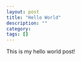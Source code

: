 ```yaml
---
layout: post
title: "Hello World"
description: ""
category: 
tags: []
---
```


This is my hello world post!
